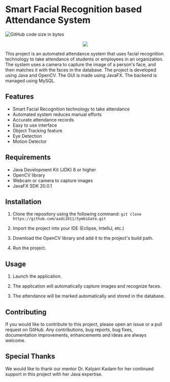 # Smart Facial Recognition based Attendance System
<img alt="GitHub code size in bytes" src="https://img.shields.io/github/languages/code-size/aadi1011/SymbiGate">


<p align="center">
  <img src="https://www.devopsschool.com/blog/wp-content/uploads/2022/03/java_logo_icon_168609.png">
</p>

This project is an automated attendance system that uses facial recognition technology to take attendance of students or employees in an organization. The system uses a camera to capture the image of a person's face, and then matches it with the faces in the database. The project is developed using Java and OpenCV. The GUI is made using JavaFX. The backend is managed using MySQL.

## Features

- Smart Facial Recognition technology to take attendance
- Automated system reduces manual efforts
- Accurate attendance records
- Easy to use interface
- Object Tracking feature
- Eye Detection
- Motion Detector

## Requirements

- Java Development Kit (JDK) 8 or higher
- OpenCV library
- Webcam or camera to capture images
- JavaFX SDK 20.0.1

## Installation

1. Clone the repository using the following command:
    `git clone https://github.com/aadi1011/SymbiGate.git`

2. Import the project into your IDE (Eclipse, IntelliJ, etc.)

3. Download the OpenCV library and add it to the project's build path.

4. Run the project.

## Usage

1. Launch the application.

2. The application will automatically capture images and recognize faces.

3. The attendance will be marked automatically and stored in the database.

## Contributing

If you would like to contribute to this project, please open an issue or a pull request on GitHub. Any contributions, bug reports, bug fixes, documentation improvements, enhancements and ideas are always welcome.


## Special Thanks

We would like to thank our mentor Dr. Kalyani Kadam for her continued support in this project with her Java expertise. 
